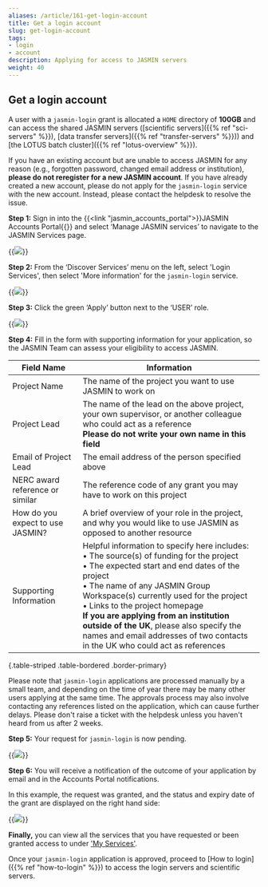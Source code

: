 ```yaml
---
aliases: /article/161-get-login-account
title: Get a login account
slug: get-login-account
tags:
- login
- account
description: Applying for access to JASMIN servers
weight: 40
---
```


## Get a login account

A user with a `jasmin-login` grant is allocated a `HOME` directory of **100GB** and can access the shared JASMIN servers ([scientific servers]({{% ref "sci-servers" %}}), [data transfer servers]({{% ref "transfer-servers" %}})) and [the LOTUS batch cluster]({{% ref "lotus-overview" %}}).

If you have an existing account but are unable to access JASMIN for any reason (e.g., forgotten password, changed email address or institution), **please do not reregister for a new JASMIN account**. If you have already created a new account, please do not apply for the `jasmin-login` service with the new account. Instead, please contact the helpdesk to resolve the issue.

**Step 1:** Sign in into the {{<link "jasmin_accounts_portal">}}JASMIN Accounts Portal{{</link>}} and select ‘Manage JASMIN services’ to navigate to the JASMIN Services page.

{{<image src="img/docs/get-login-account/login-not-applied.png" caption="The 'My Services' page showing a message that the user has not been granted any services yet">}}

**Step 2:** From the ‘Discover Services’ menu on the left, select 'Login Services', then select 'More information' for the `jasmin-login` service.

{{<image src="img/docs/get-login-account/login-services.png" caption="The 'Login Services' page">}}

**Step 3:** Click the green ‘Apply’ button next to the ‘USER’ role.

{{<image src="img/docs/get-login-account/login-more-info.png" caption="Apply for jasmin-login">}}

**Step 4:** Fill in the form with supporting information for your application, so the JASMIN Team can assess your eligibility to access JASMIN.

|  Field Name  | Information |
|-----|---------|
|  Project Name | The name of the project you want to use JASMIN to work on  |
|  Project Lead | The name of the lead on the above project, your own supervisor, or another colleague who could act as a reference <br> **Please do not write your own name in this field**  |
|  Email of Project Lead | The email address of the person specified above  |
|  NERC award reference or similar | The reference code of any grant you may have to work on this project  |
|  How do you expect to use JASMIN? | A brief overview of your role in the project, and why you would like to use JASMIN as opposed to another resource  |
|  Supporting Information | Helpful information to specify here includes:<br> &bull; The source(s) of funding for the project<br> &bull; The expected start and end dates of the project<br> &bull; The name of any JASMIN Group Workspace(s) currently used for the project<br> &bull; Links to the project homepage<br>**If you are applying from an institution outside of the UK**, please also specify the names and email addresses of two contacts in the UK who could act as references  |
{.table-striped .table-bordered .border-primary}

Please note that `jasmin-login` applications are processed manually by a small team, and depending on the time of year there may be many other users applying at the same time.
The approvals process may also involve contacting any references listed on the application, which can cause further delays. 
Please don't raise a ticket with the helpdesk unless you haven't heard from us after 2 weeks.

**Step 5:** Your request for `jasmin-login` is now pending.

{{<image src="img/docs/get-login-account/login-submitted.png" caption="jasmin-login request pending">}}

**Step 6:** You will receive a notification of the outcome of your application by email and in the Accounts Portal notifications.

In this example, the request was granted, and the status and expiry date of the grant are displayed on the right hand side:

{{<image src="img/docs/get-login-account/login-granted.png" caption="Details of an approved grant">}}

**Finally,** you can view all the services that you have requested or been granted access to under ['My Services'](https://accounts.jasmin.ac.uk/services/my_services/).

Once your `jasmin-login` application is approved, proceed to [How to login]({{% ref "how-to-login" %}}) to access the login servers and scientific servers.
